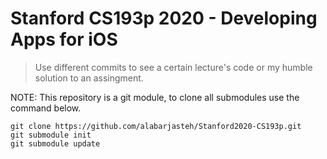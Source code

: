 # Stanford CS193p 2020 - Developing Apps for iOS

> Use different commits to see a certain lecture's code or my humble solution to an assingment.

NOTE: This repository is a git module, to clone all submodules use the command below.
```
git clone https://github.com/alabarjasteh/Stanford2020-CS193p.git
git submodule init
git submodule update
```
